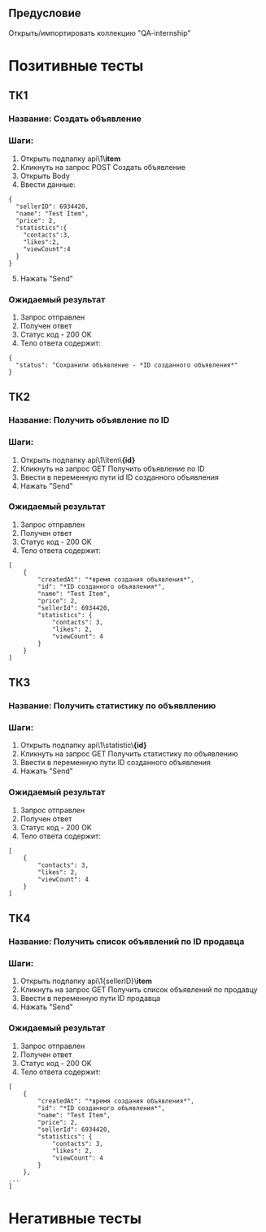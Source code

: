 ## Предусловие
Открыть/импортировать коллекцию "QA-internship"
# Позитивные тесты
## ТК1
### Название: Создать объявление
### Шаги:
1. Открыть подпапку api\1\\**item**
2. Кликнуть на запрос POST Создать объявление
3. Открыть Body
4. Ввести данные:
```
{
  "sellerID": 6934420,
  "name": "Test Item",
  "price": 2,
  "statistics":{
    "contacts":3,
    "likes":2,
    "viewCount":4
  }
}
```
5. Нажать "Send"
### Ожидаемый результат
1. Запрос отправлен
2. Получен ответ
3. Статус код - 200 OK
4. Тело ответа содержит:
```
{
  "status": "Сохранили объявление - *ID созданного объявления*"
}
```

## ТК2
### Название: Получить объявление по ID
### Шаги:
1. Открыть подпапку api\1\item\\**{id}**
2. Кликнуть на запрос GET Получить объявление по ID
3. Ввести в переменную пути id ID созданного объявления
4. Нажать "Send"
### Ожидаемый результат
1. Запрос отправлен
2. Получен ответ
3. Статус код - 200 OK
4. Тело ответа содержит:
```
[
    {
        "createdAt": "*время создания объявления*",
        "id": "*ID созданного объявления*",
        "name": "Test Item",
        "price": 2,
        "sellerId": 6934420,
        "statistics": {
            "contacts": 3,
            "likes": 2,
            "viewCount": 4
        }
    }
]
```

## ТК3
### Название: Получить статистику по объявллению
### Шаги:
1. Открыть подпапку api\1\statistic\\**{id}**
2. Кликнуть на запрос GET Получить статистику по объявлению
3. Ввести в переменную пути ID созданного объявления
4. Нажать "Send"
### Ожидаемый результат
1. Запрос отправлен
2. Получен ответ
3. Статус код - 200 OK
4. Тело ответа содержит:
```
[
    {
        "contacts": 3,
        "likes": 2,
        "viewCount": 4
    }
]
```
## ТК4
### Название: Получить список объявлений по ID продавца
### Шаги:
1. Открыть подпапку api\1\{sellerID}\\**item**
2. Кликнуть на запрос GET Получить список объявлений по продавцу
3. Ввести в переменную пути ID продавца
4. Нажать "Send"
### Ожидаемый результат
1. Запрос отправлен
2. Получен ответ
3. Статус код - 200 OK
4. Тело ответа содержит:
```
[
    {
        "createdAt": "*время создания объявления*",
        "id": "*ID созданного объявления*",
        "name": "Test Item",
        "price": 2,
        "sellerId": 6934420,
        "statistics": {
            "contacts": 3,
            "likes": 2,
            "viewCount": 4
        }
    },
...
]
```
# Негативные тесты
